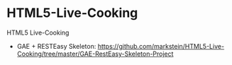 HTML5-Live-Cooking
==================

HTML5 Live-Cooking

* GAE + RESTEasy Skeleton: https://github.com/markstein/HTML5-Live-Cooking/tree/master/GAE-RestEasy-Skeleton-Project
